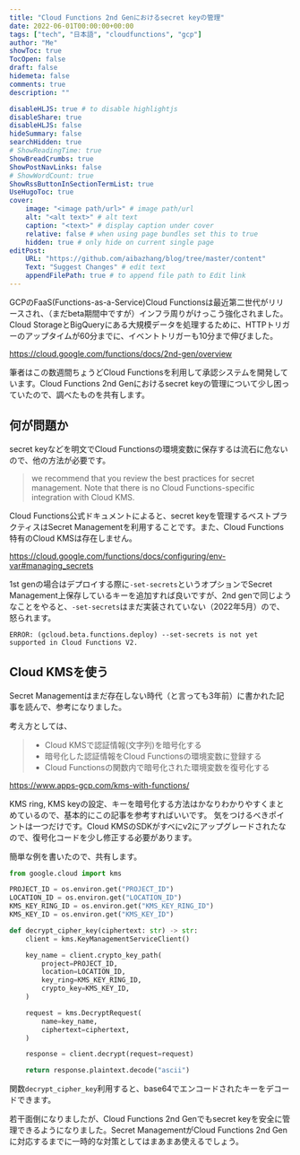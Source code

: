 ```yaml
---
title: "Cloud Functions 2nd Genにおけるsecret keyの管理"
date: 2022-06-01T00:00:00+00:00
tags: ["tech", "日本語", "cloudfunctions", "gcp"]
author: "Me"
showToc: true
TocOpen: false
draft: false
hidemeta: false
comments: true
description: ""

disableHLJS: true # to disable highlightjs
disableShare: true
disableHLJS: false
hideSummary: false
searchHidden: true
# ShowReadingTime: true
ShowBreadCrumbs: true
ShowPostNavLinks: false
# ShowWordCount: true
ShowRssButtonInSectionTermList: true
UseHugoToc: true
cover:
    image: "<image path/url>" # image path/url
    alt: "<alt text>" # alt text
    caption: "<text>" # display caption under cover
    relative: false # when using page bundles set this to true
    hidden: true # only hide on current single page
editPost:
    URL: "https://github.com/aibazhang/blog/tree/master/content"
    Text: "Suggest Changes" # edit text
    appendFilePath: true # to append file path to Edit link
---
```


GCPのFaaS(Functions-as-a-Service)Cloud Functionsは最近第二世代がリリースされ、（まだbeta期間中ですが）インフラ周りがけっこう強化されました。Cloud StorageとBigQueryにある大規模データを処理するために、HTTPトリガーのアップタイムが60分までに、イベントトリガーも10分まで伸びました。

https://cloud.google.com/functions/docs/2nd-gen/overview

筆者はこの数週間ちょうどCloud Functionsを利用して承認システムを開発しています。Cloud Functions 2nd Genにおけるsecret keyの管理について少し困っていたので、調べたものを共有します。

## 何が問題か

secret keyなどを明文でCloud Functionsの環境変数に保存するは流石に危ないので、他の方法が必要です。

> we recommend that you review the best practices for secret management. Note that there is no Cloud Functions-specific integration with Cloud KMS.

Cloud Functions公式ドキュメントによると、secret keyを管理するベストプラクティスはSecret Managementを利用することです。また、Cloud Functions特有のCloud KMSは存在しません。

https://cloud.google.com/functions/docs/configuring/env-var#managing_secrets

1st genの場合はデプロイする際に`-set-secrets`というオプションでSecret Management上保存しているキーを追加すれば良いですが、2nd genで同じようなことをやると、`-set-secrets`はまだ実装されていない（2022年5月）ので、怒られます。

```
ERROR: (gcloud.beta.functions.deploy) --set-secrets is not yet supported in Cloud Functions V2.
```

## Cloud KMSを使う

Secret Managementはまだ存在しない時代（と言っても3年前）に書かれた記事を読んで、参考になりました。

考え方としては、

> - Cloud KMSで認証情報(文字列)を暗号化する
> - 暗号化した認証情報をCloud Functionsの環境変数に登録する
> - Cloud Functionsの関数内で暗号化された環境変数を復号化する

https://www.apps-gcp.com/kms-with-functions/

KMS ring, KMS keyの設定、キーを暗号化する方法はかなりわかりやすくまとめているので、基本的にこの記事を参考すればいいです。
気をつけるべきポイントは一つだけです。Cloud KMSのSDKがすべにv2にアップグレードされたなので、復号化コードを少し修正する必要があります。

簡単な例を書いたので、共有します。

```python
from google.cloud import kms

PROJECT_ID = os.environ.get("PROJECT_ID")
LOCATION_ID = os.environ.get("LOCATION_ID")
KMS_KEY_RING_ID = os.environ.get("KMS_KEY_RING_ID")
KMS_KEY_ID = os.environ.get("KMS_KEY_ID")

def decrypt_cipher_key(ciphertext: str) -> str:
    client = kms.KeyManagementServiceClient()

    key_name = client.crypto_key_path(
        project=PROJECT_ID,
        location=LOCATION_ID,
        key_ring=KMS_KEY_RING_ID,
        crypto_key=KMS_KEY_ID,
    )

    request = kms.DecryptRequest(
        name=key_name,
        ciphertext=ciphertext,
    )

    response = client.decrypt(request=request)

    return response.plaintext.decode("ascii")
```
関数`decrypt_cipher_key`利用すると、base64でエンコードされたキーをデコードできます。


若干面倒になりましたが、Cloud Functions 2nd Genでもsecret keyを安全に管理できるようになりました。Secret ManagementがCloud Functions 2nd Genに対応するまでに一時的な対策としてはまあまあ使えるでしょう。